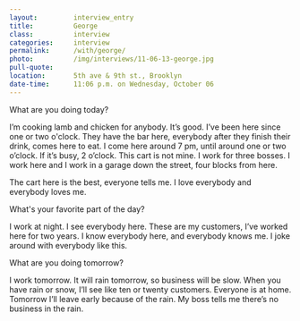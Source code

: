 ```yaml
---
layout:         interview_entry
title:          George
class:          interview
categories:     interview
permalink:      /with/george/
photo:          /img/interviews/11-06-13-george.jpg
pull-quote:
location:       5th ave & 9th st., Brooklyn
date-time:      11:06 p.m. on Wednesday, October 06
---
```

<p class="question">What are you doing today?</p>
<p>I’m cooking lamb and chicken for anybody. It’s good. I’ve been here since one or two o'clock. They have the bar here, everybody after they finish their drink, comes here to eat. I come here around 7 pm, until around one or two o’clock. If it’s busy, 2 o’clock. This cart is not mine. I work for three bosses. I work here and I work in a garage down the street, four blocks from here. </p>

<p>The cart here is the best, everyone tells me. I love everybody and everybody loves me. </p>

<p class="question">What's your favorite part of the day?</p>
<p>I work at night. I see everybody here. These are my customers, I’ve worked here for two years. I know everybody here, and everybody knows me. I joke around with everybody like this. </p>

<p class="question">What are you doing tomorrow?</p>
<p>I work tomorrow. It will rain tomorrow, so business will be slow. When you have rain or snow, I’ll see like ten or twenty customers. Everyone is at home. Tomorrow I’ll leave early because of the rain. My boss tells me there’s no business in the rain.</p>
